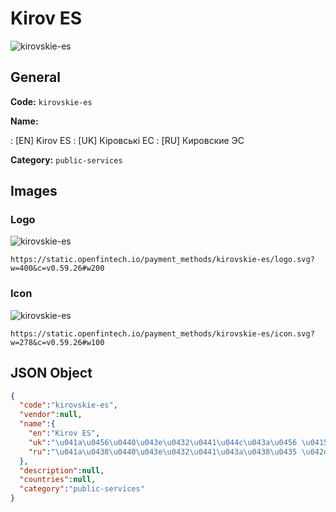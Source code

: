 
# Kirov ES 
![kirovskie-es](https://static.openfintech.io/payment_methods/kirovskie-es/logo.svg?w=400&c=v0.59.26#w200)  

## General 
**Code:** `kirovskie-es` 
 
**Name:** 
 
:	[EN] Kirov ES 
:	[UK] Кіровські ЕС 
:	[RU] Кировские ЭС 
 
**Category:** `public-services` 
 

## Images 

### Logo 
![kirovskie-es](https://static.openfintech.io/payment_methods/kirovskie-es/logo.svg?w=400&c=v0.59.26#w200)  

```
https://static.openfintech.io/payment_methods/kirovskie-es/logo.svg?w=400&c=v0.59.26#w200
```  

### Icon 
![kirovskie-es](https://static.openfintech.io/payment_methods/kirovskie-es/icon.svg?w=278&c=v0.59.26#w100)  

```
https://static.openfintech.io/payment_methods/kirovskie-es/icon.svg?w=278&c=v0.59.26#w100
```  

## JSON Object 

```json
{
  "code":"kirovskie-es",
  "vendor":null,
  "name":{
    "en":"Kirov ES",
    "uk":"\u041a\u0456\u0440\u043e\u0432\u0441\u044c\u043a\u0456 \u0415\u0421",
    "ru":"\u041a\u0438\u0440\u043e\u0432\u0441\u043a\u0438\u0435 \u042d\u0421"
  },
  "description":null,
  "countries":null,
  "category":"public-services"
}
```  
